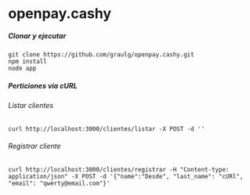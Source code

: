 # openpay.cashy

##### Clonar y ejecutar
```
git clone https://github.com/graulg/openpay.cashy.git
npm install
node app
```

##### Perticiones vía cURL
###### Listar clientes
```
curl http://localhost:3000/clientes/listar -X POST -d ''
```

###### Registrar cliente
```
curl http://localhost:3000/clientes/registrar -H "Content-type: application/json" -X POST -d '{"name":"Desde", "last_name": "cURl", "email": "qwerty@email.com"}'
```

